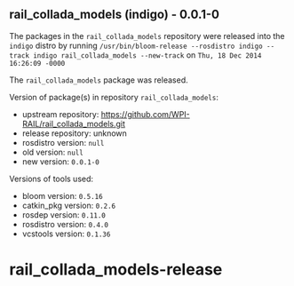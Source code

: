 ## rail_collada_models (indigo) - 0.0.1-0

The packages in the `rail_collada_models` repository were released into the `indigo` distro by running `/usr/bin/bloom-release --rosdistro indigo --track indigo rail_collada_models --new-track` on `Thu, 18 Dec 2014 16:26:09 -0000`

The `rail_collada_models` package was released.

Version of package(s) in repository `rail_collada_models`:
- upstream repository: https://github.com/WPI-RAIL/rail_collada_models.git
- release repository: unknown
- rosdistro version: `null`
- old version: `null`
- new version: `0.0.1-0`

Versions of tools used:
- bloom version: `0.5.16`
- catkin_pkg version: `0.2.6`
- rosdep version: `0.11.0`
- rosdistro version: `0.4.0`
- vcstools version: `0.1.36`


rail_collada_models-release
===========================
